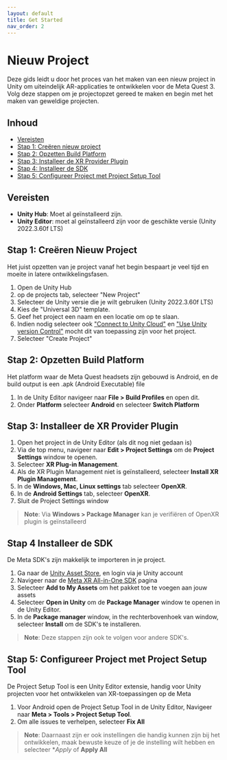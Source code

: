 ```yaml
---
layout: default
title: Get Started
nav_order: 2
---
```


# Nieuw Project

Deze gids leidt u door het proces van het maken van een nieuw project in Unity om uiteindelijk AR-applicaties te ontwikkelen voor de Meta Quest 3.
Volg deze stappen om je projectopzet gereed te maken en begin met het maken van geweldige projecten.

## Inhoud
- [Vereisten](#vereisten)
- [Stap 1: Creëren nieuw project](#stap-1-creeren-nieuw-project)
- [Stap 2: Opzetten Build Platform](#stap-2-opzetten-build-platform)
- [Stap 3: Installeer de XR Provider Plugin](#stap-3-installeer-de-xr-provider-plugin)
- [Stap 4: Installeer de SDK](#stap-4-installeer-de-sdk)
- [Stap 5: Configureer Project met Project Setup Tool](#stap-5-configureer-project-met-project-setup-tool)

## Vereisten

- **Unity Hub**: Moet al geïnstalleerd zijn.
- **Unity Editor**: moet al geïnstalleerd zijn voor de geschikte versie (Unity 2022.3.60f LTS)

## Stap 1: Creëren Nieuw Project

Het juist opzetten van je project vanaf het begin bespaart je veel tijd en moeite in latere ontwikkelingsfasen.

1. Open de Unity Hub
2. op de projects tab, selecteer "New Project"
3. Selecteer de Unity versie die je wilt gebruiken (Unity 2022.3.60f LTS)
4. Kies de "Universal 3D" template.
5. Geef het project een naam en een locatie om op te slaan.
6. Indien nodig selecteer ook ["Connect to Unity Cloud"](https://unity.com/products/unity-cloud) en ["Use Unity version Control"](https://unity.com/how-to/redeem/version-control) mocht dit van toepassing zijn voor het project.
7. Selecteer "Create Project"

## Stap 2: Opzetten Build Platform

Het platform waar de Meta Quest headsets zijn gebouwd is Android, en de build output is een .apk (Android Executable) file

1. In de Unity Editor navigeer naar **File > Build Profiles** en open dit.
2. Onder **Platform** selecteer **Android** en selecteer **Switch Platform**


## Stap 3: Installeer de XR Provider Plugin

1. Open het project in de Unity Editor (als dit nog niet gedaan is)
2. Via de top menu, navigeer naar **Edit > Project Settings** om de **Project Settings** window te openen.
3. Selecteer **XR Plug-in Management**.
4. Als de XR Plugin Management niet is geïnstalleerd, selecteer **Install XR Plugin Management**.
5. In de **Windows, Mac, Linux settings** tab selecteer **OpenXR**.
6. In de **Android Settings** tab, selecteer **OpenXR**.
7. Sluit de Project Settings window

> **Note**: Via **Windows > Package Manager** kan je verifiëren of OpenXR plugin is geïnstalleerd

## Stap 4 Installeer de SDK

De Meta SDK's zijn makkelijk te importeren in je project.

1. Ga naar de [Unity Asset Store](https://assetstore.unity.com/publishers/25353), en login via je Unity account
2. Navigeer naar de [Meta XR All-in-One SDK](https://assetstore.unity.com/packages/tools/integration/meta-xr-all-in-one-sdk-269657) pagina
3. Selecteer **Add to My Assets** om het pakket toe te voegen aan jouw assets
4. Selecteer **Open in Unity** om de **Package Manager** window te openen in de Unity Editor.
5. In de **Package manager** window, in the rechterbovenhoek van window, selecteer **Install** om de SDK's te installeren.

> **Note**: Deze stappen zijn ook te volgen voor andere SDK's.

## Stap 5: Configureer Project met Project Setup Tool

De Project Setup Tool is een Unity Editor extensie, handig voor Unity projecten voor het ontwikkelen van XR-toepassingen op de Meta

1. Voor Android open de Project Setup Tool in de Unity Editor, Navigeer naar **Meta > Tools > Project Setup Tool**.
2. Om alle issues te verhelpen, selecteer **Fix All**

> **Note**: Daarnaast zijn er ook instellingen die handig kunnen zijn bij het ontwikkelen, maak bewuste keuze of je de instelling wilt hebben en selecteer **Apply* of **Apply All**


